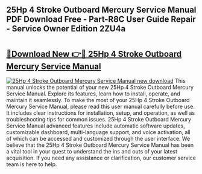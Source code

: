 ## 25Hp 4 Stroke Outboard Mercury Service Manual PDF Download Free - Part-R8C User Guide Repair - Service Owner Edition 2ZU4a

# <h2><a href="http://bc60898.oget.top/?id=25Hp+4+Stroke+Outboard+Mercury+Service+Manual">🔗Download New 👉🔴 25Hp 4 Stroke Outboard Mercury Service Manual</a></h2>

[![25Hp 4 Stroke Outboard Mercury Service Manual new download](https://i.imgur.com/5g1atiW.png)](http://bc60898.oget.top/?id=25Hp+4+Stroke+Outboard+Mercury+Service+Manual)
This manual unlocks the potential of your new 25Hp 4 Stroke Outboard Mercury Service Manual. Explore its features, learn how to install, operate, and maintain it seamlessly. To make the most of your 25Hp 4 Stroke Outboard Mercury Service Manual, please read this user manual carefully before use. It includes clear instructions for installation, setup, and operation, as well as troubleshooting tips for common issues. 25Hp 4 Stroke Outboard Mercury Service Manual advanced features include automatic software updates, customizable dashboard, multi-language support, and voice activation, all of which can be accessed and customized through the user interface. We believe that the 25Hp 4 Stroke Outboard Mercury Service Manual has been a vital tool in your quest to understand the ins and outs of your latest acquisition. If you need any assistance or clarification, our customer service team is here to help.
